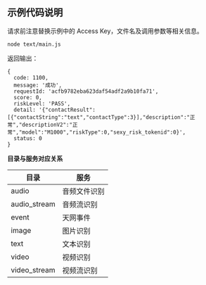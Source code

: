 ## 示例代码说明

请求前注意替换示例中的 Access Key，文件名及调用参数等相关信息。

```shell script
node text/main.js
```

返回输出：
```text
{
  code: 1100,
  message: '成功',
  requestId: 'acfb9782eba623daf54adf2a9b10fa71',
  score: 0,
  riskLevel: 'PASS',
  detail: '{"contactResult":[{"contactString":"text","contactType":3}],"description":"正常","descriptionV2":"正常","model":"M1000","riskType":0,"sexy_risk_tokenid":0}',
  status: 0
}
```

**目录与服务对应关系**

| 目录 | 服务 |
| --- | --- |
| audio | 音频文件识别 |
| audio_stream | 音频流识别 |
| event | 天网事件 |
| image | 图片识别 |
| text | 文本识别 |
| video | 视频识别 |
| video_stream| 视频流识别 |
